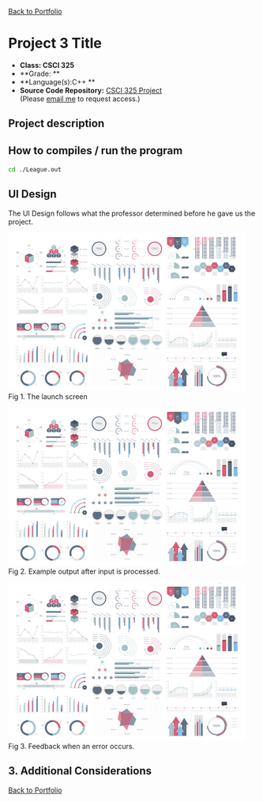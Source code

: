 [Back to Portfolio](./)

Project 3 Title
===============

-   **Class: CSCI 325** 
-   **Grade: **
-   **Language(s):C++ **
-   **Source Code Repository:** [CSCI 325 Project](https://github.com/tjramsey/CSCI-325-Project/)  
    (Please [email me](mailto:tjramsey@csustudent.net?subject=GitHub%20Access) to request access.)

## Project description



## How to compiles / run the program

```bash
cd ./League.out
```

## UI Design

The UI Design follows what the professor determined before he gave us the project.

![screenshot](images/dummy_thumbnail.jpg)
Fig 1. The launch screen

![screenshot](images/dummy_thumbnail.jpg)
Fig 2. Example output after input is processed.

![screenshot](images/dummy_thumbnail.jpg)
Fig 3. Feedback when an error occurs.

## 3. Additional Considerations


[Back to Portfolio](./)
